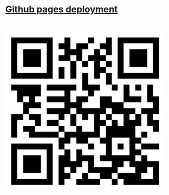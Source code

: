 # <a href="https://wwww.simsine.no/" target="_blank">Github pages deployment</a><br><br>
<img src="./media/homepage.png" alt="qr code" width="500px"/>
